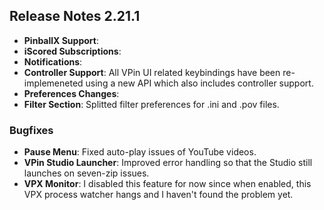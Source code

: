 ## Release Notes 2.21.1

- **PinballX Support**:
- **iScored Subscriptions**:
- **Notifications**:
- **Controller Support**: All VPin UI related keybindings have been re-implemeneted using a new API which also includes controller support.
- **Preferences Changes**: 
- **Filter Section**: Splitted filter preferences for .ini and .pov files.


### Bugfixes

- **Pause Menu**: Fixed auto-play issues of YouTube videos.
- **VPin Studio Launcher**: Improved error handling so that the Studio still launches on seven-zip issues.
- **VPX Monitor**: I disabled this feature for now since when enabled, this VPX process watcher hangs and I haven't found the problem yet.